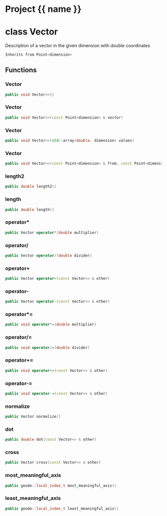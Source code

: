 <script setup>
import {useRoute} from 'vitepress'
const {path} = useRoute()
const tokens = path.split('/')
const words = tokens[2].split('-');
for (let i = 0; i < words.length; i++) {
    words[i] = words[i].charAt(0).toUpperCase() + words[i].slice(1);
    words[i] = words[i].replace('geode', 'Geode')
}
const name = words.join('-');
</script>
# Project {{ name }}

# class Vector


 Description of a vector in the given dimension with double coordinates



```cpp
Inherits from Point<dimension>
```



## Functions

### Vector

```cpp
public void Vector<>()
```


### Vector

```cpp
public void Vector<>(const Point<dimension> & vector)
```


### Vector

```cpp
public void Vector<>(std::array<double, dimension> values)
```


### Vector

```cpp
public void Vector<>(const Point<dimension> & from, const Point<dimension> & to)
```


### length2

```cpp
public double length2()
```


### length

```cpp
public double length()
```


### operator*

```cpp
public Vector operator*(double multiplier)
```


### operator/

```cpp
public Vector operator/(double divider)
```


### operator+

```cpp
public Vector operator+(const Vector<> & other)
```


### operator-

```cpp
public Vector operator-(const Vector<> & other)
```


### operator*=

```cpp
public void operator*=(double multiplier)
```


### operator/=

```cpp
public void operator/=(double divider)
```


### operator+=

```cpp
public void operator+=(const Vector<> & other)
```


### operator-=

```cpp
public void operator-=(const Vector<> & other)
```


### normalize

```cpp
public Vector normalize()
```


### dot

```cpp
public double dot(const Vector<> & other)
```


### cross

```cpp
public Vector cross(const Vector<> & other)
```


### most_meaningful_axis

```cpp
public geode::local_index_t most_meaningful_axis()
```


### least_meaningful_axis

```cpp
public geode::local_index_t least_meaningful_axis()
```




